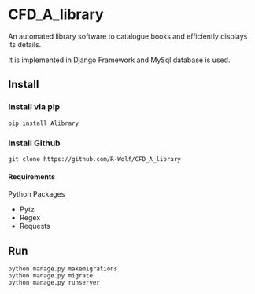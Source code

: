 # CFD_A_library
An automated library software to catalogue books and efficiently displays its details.

It is implemented in Django Framework and MySql database is used.

## Install

### Install via pip

```
pip install Alibrary
```

### Install Github

```
git clone https://github.com/R-Wolf/CFD_A_library
```

#### Requirements 
Python Packages
- Pytz
- Regex
- Requests


## Run

```
python manage.py makemigrations
python manage.py migrate
python manage.py runserver
```



